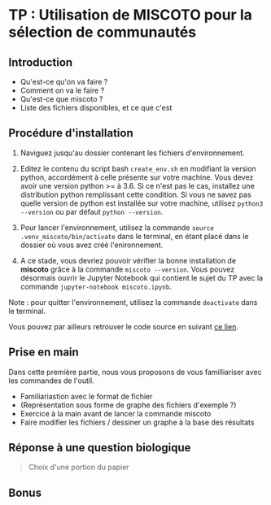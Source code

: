 # TP : Utilisation de MISCOTO pour la sélection de communautés

## Introduction

+ Qu'est-ce qu'on va faire ?
+ Comment on va le faire ?
+ Qu'est-ce que miscoto ?
+ Liste des fichiers disponibles, et ce que c'est

## Procédure d'installation

1) Naviguez jusqu'au dossier contenant les fichiers d'environnement.

2) Editez le contenu du script bash `create_env.sh` en modifiant la version python, accordément à celle présente sur votre machine.
Vous devez avoir une version python >= à 3.6. Si ce n'est pas le cas, installez une distribution python remplissant cette condition. Si vous ne savez pas quelle version de python est installée sur votre machine, utilisez `python3 --version` ou par défaut `python --version`.

3) Pour lancer l'environnement, utilisez la commande `source .venv_miscoto/bin/activate` dans le terminal, en étant placé dans le dossier où vous avez créé l'enironnement.

4) A ce stade, vous devriez pouvoir vérifier la bonne installation de **miscoto** grâce à la commande `miscoto --version`. Vous pouvez désormais ouvrir le Jupyter Notebook qui contient le sujet du TP avec la commande `jupyter-notebook miscoto.ipynb`.

Note : pour quitter l'environnement, utilisez la commande `deactivate` dans le terminal.

Vous pouvez par ailleurs retrouver le code source en suivant [ce lien](https://github.com/cfrioux/miscoto).

## Prise en main

Dans cette première partie, nous vous proposons de vous familliariser avec les commandes de l'outil.

+ Familiariastion avec le format de fichier
+ (Représentation sous forme de graphe des fichiers d'exemple ?)
+ Exercice à la main avant de lancer la commande miscoto
+ Faire modifier les fichiers / dessiner un graphe à la base des résultats

## Réponse à une question biologique

> Choix d'une portion du papier

## Bonus



